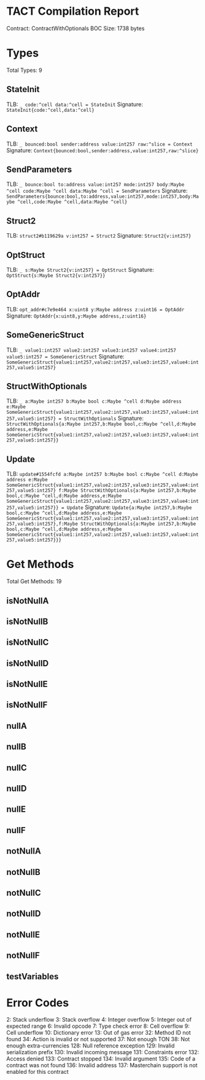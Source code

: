 # TACT Compilation Report
Contract: ContractWithOptionals
BOC Size: 1738 bytes

# Types
Total Types: 9

## StateInit
TLB: `_ code:^cell data:^cell = StateInit`
Signature: `StateInit{code:^cell,data:^cell}`

## Context
TLB: `_ bounced:bool sender:address value:int257 raw:^slice = Context`
Signature: `Context{bounced:bool,sender:address,value:int257,raw:^slice}`

## SendParameters
TLB: `_ bounce:bool to:address value:int257 mode:int257 body:Maybe ^cell code:Maybe ^cell data:Maybe ^cell = SendParameters`
Signature: `SendParameters{bounce:bool,to:address,value:int257,mode:int257,body:Maybe ^cell,code:Maybe ^cell,data:Maybe ^cell}`

## Struct2
TLB: `struct2#b119629a v:int257 = Struct2`
Signature: `Struct2{v:int257}`

## OptStruct
TLB: `_ s:Maybe Struct2{v:int257} = OptStruct`
Signature: `OptStruct{s:Maybe Struct2{v:int257}}`

## OptAddr
TLB: `opt_addr#c7e9e464 x:uint8 y:Maybe address z:uint16 = OptAddr`
Signature: `OptAddr{x:uint8,y:Maybe address,z:uint16}`

## SomeGenericStruct
TLB: `_ value1:int257 value2:int257 value3:int257 value4:int257 value5:int257 = SomeGenericStruct`
Signature: `SomeGenericStruct{value1:int257,value2:int257,value3:int257,value4:int257,value5:int257}`

## StructWithOptionals
TLB: `_ a:Maybe int257 b:Maybe bool c:Maybe ^cell d:Maybe address e:Maybe SomeGenericStruct{value1:int257,value2:int257,value3:int257,value4:int257,value5:int257} = StructWithOptionals`
Signature: `StructWithOptionals{a:Maybe int257,b:Maybe bool,c:Maybe ^cell,d:Maybe address,e:Maybe SomeGenericStruct{value1:int257,value2:int257,value3:int257,value4:int257,value5:int257}}`

## Update
TLB: `update#1554fcfd a:Maybe int257 b:Maybe bool c:Maybe ^cell d:Maybe address e:Maybe SomeGenericStruct{value1:int257,value2:int257,value3:int257,value4:int257,value5:int257} f:Maybe StructWithOptionals{a:Maybe int257,b:Maybe bool,c:Maybe ^cell,d:Maybe address,e:Maybe SomeGenericStruct{value1:int257,value2:int257,value3:int257,value4:int257,value5:int257}} = Update`
Signature: `Update{a:Maybe int257,b:Maybe bool,c:Maybe ^cell,d:Maybe address,e:Maybe SomeGenericStruct{value1:int257,value2:int257,value3:int257,value4:int257,value5:int257},f:Maybe StructWithOptionals{a:Maybe int257,b:Maybe bool,c:Maybe ^cell,d:Maybe address,e:Maybe SomeGenericStruct{value1:int257,value2:int257,value3:int257,value4:int257,value5:int257}}}`

# Get Methods
Total Get Methods: 19

## isNotNullA

## isNotNullB

## isNotNullC

## isNotNullD

## isNotNullE

## isNotNullF

## nullA

## nullB

## nullC

## nullD

## nullE

## nullF

## notNullA

## notNullB

## notNullC

## notNullD

## notNullE

## notNullF

## testVariables

# Error Codes
2: Stack underflow
3: Stack overflow
4: Integer overflow
5: Integer out of expected range
6: Invalid opcode
7: Type check error
8: Cell overflow
9: Cell underflow
10: Dictionary error
13: Out of gas error
32: Method ID not found
34: Action is invalid or not supported
37: Not enough TON
38: Not enough extra-currencies
128: Null reference exception
129: Invalid serialization prefix
130: Invalid incoming message
131: Constraints error
132: Access denied
133: Contract stopped
134: Invalid argument
135: Code of a contract was not found
136: Invalid address
137: Masterchain support is not enabled for this contract